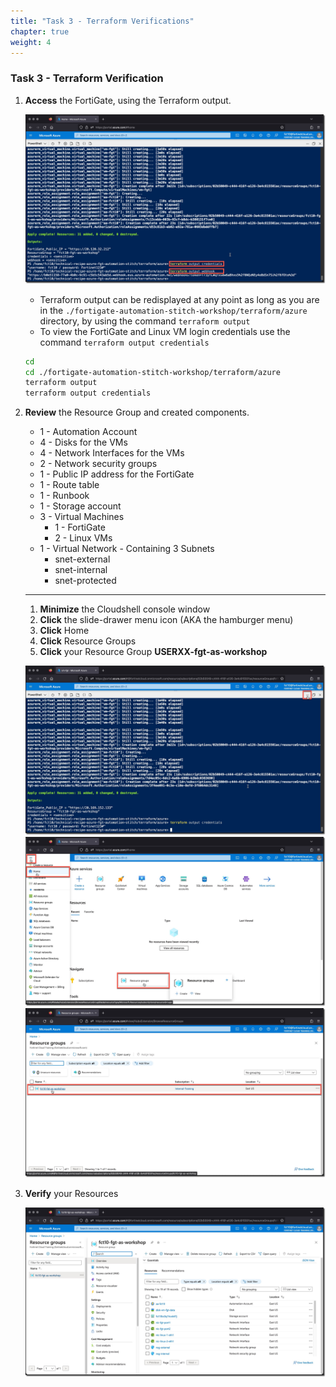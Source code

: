 ```yaml
---
title: "Task 3 - Terraform Verifications"
chapter: true
weight: 4
---
```


### Task 3 - Terraform Verification

  1. __Access__ the FortiGate, using the Terraform output.

      ![terraform3](../images/terraform-03.jpg)

      * Terraform output can be redisplayed at any point as long as you are in the `./fortigate-automation-stitch-workshop/terraform/azure` directory, by using the command `terraform output`
      * To view the FortiGate and Linux VM login credentials use the command `terraform output credentials`

      ```sh
      cd
      cd ./fortigate-automation-stitch-workshop/terraform/azure
      terraform output
      terraform output credentials

      ```

  2. __Review__ the Resource Group and created components.

      * 1 - Automation Account
      * 4 - Disks for the VMs
      * 4 - Network Interfaces for the VMs
      * 2 - Network security groups
      * 1 - Public IP address for the FortiGate
      * 1 - Route table
      * 1 - Runbook
      * 1 - Storage account
      * 3 - Virtual Machines
        * 1 - FortiGate
        * 2 - Linux VMs
      * 1 - Virtual Network - Containing 3 Subnets
        * snet-external
        * snet-internal
        * snet-protected

      ***

      1. __Minimize__ the Cloudshell console window
      1. __Click__ the slide-drawer menu icon (AKA the hamburger menu)
      1. __Click__ Home
      1. __Click__ Resource Groups
      1. __Click__ your Resource Group **USERXX-fgt-as-workshop**

      ![resourcegroup1](../images/resourcegroup-01.jpg)
      ![resourcegroup2](../images/resourcegroup-02.jpg)
      ![resourcegroup3](../images/resourcegroup-03.jpg)

  3. __Verify__ your Resources

      ![resourcegroup4](../images/resourcegroup-04.jpg)
